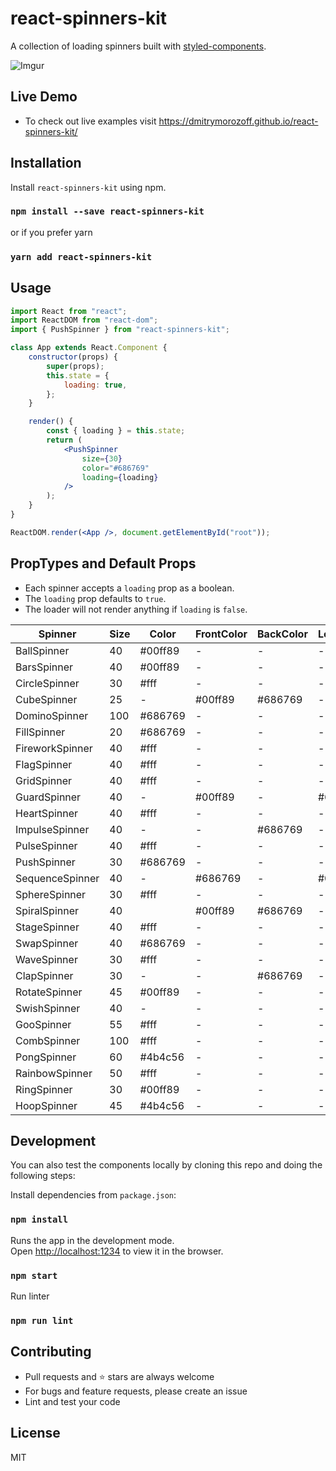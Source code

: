 # react-spinners-kit

A collection of loading spinners built with [styled-components](https://styled-components.com).

![Imgur](https://i.imgur.com/u71LDTs.gif)

## Live Demo

-   To check out live examples visit https://dmitrymorozoff.github.io/react-spinners-kit/

## Installation

Install `react-spinners-kit` using npm.

### `npm install --save react-spinners-kit`

or if you prefer yarn

### `yarn add react-spinners-kit`

## Usage

```jsx
import React from "react";
import ReactDOM from "react-dom";
import { PushSpinner } from "react-spinners-kit";

class App extends React.Component {
    constructor(props) {
        super(props);
        this.state = {
            loading: true,
        };
    }

    render() {
        const { loading } = this.state;
        return (
            <PushSpinner
                size={30}
                color="#686769"
                loading={loading}
            />
        );
    }
}

ReactDOM.render(<App />, document.getElementById("root"));
```

## PropTypes and Default Props

- Each spinner accepts a `loading` prop as a boolean. 
- The `loading` prop defaults to `true`.
- The loader will not render anything if `loading` is `false`. 

| Spinner         | Size | Color   | FrontColor | BackColor | LeftColor | TopColor | FirstColor | SecondColor |
| --------------- | ---- | ------- | ---------- | --------- | --------- | -------- | ---------- | ----------- |
| BallSpinner     | 40   | #00ff89 | -          | -         | -         | -        | -          | -           |
| BarsSpinner     | 40   | #00ff89 | -          | -         | -         | -        | -          | -           |
| CircleSpinner   | 30   | #fff    | -          | -         | -         | -        | -          | -           |
| CubeSpinner     | 25   | -       | #00ff89    | #686769   | -         | -        | -          | -           |
| DominoSpinner   | 100  | #686769 | -          | -         | -         | -        | -          | -           |
| FillSpinner     | 20   | #686769 | -          | -         | -         | -        | -          | -           |
| FireworkSpinner | 40   | #fff    | -          | -         | -         | -        | -          | -           |
| FlagSpinner     | 40   | #fff    | -          | -         | -         | -        | -          | -           |
| GridSpinner     | 40   | #fff    | -          | -         | -         | -        | -          | -           |
| GuardSpinner    | 40   | -       | #00ff89    | -         | #686769   | -        | -          | -           |
| HeartSpinner    | 40   | #fff    | -          | -         | -         | -        | -          | -           |
| ImpulseSpinner  | 40   | -       | -          | #686769   | -         | #00ff89  | -          | -           |
| PulseSpinner    | 40   | #fff    | -          | -         | -         | -        | -          | -           |
| PushSpinner     | 30   | #686769 | -          | -         | -         | -        | -          | -           |
| SequenceSpinner | 40   | -       | #686769    | -         | #00ff89   | -        | -          | -           |
| SphereSpinner   | 30   | #fff    | -          | -         | -         | -        | -          | -           |
| SpiralSpinner   | 40   |         | #00ff89    | #686769   | -         | -        | -          | -           |
| StageSpinner    | 40   | #fff    | -          | -         | -         | -        | -          | -           |
| SwapSpinner     | 40   | #686769 | -          | -         | -         | -        | -          | -           |
| WaveSpinner     | 30   | #fff    | -          | -         | -         | -        | -          | -           |
| ClapSpinner     | 30   | -       | -          | #686769   | -         | #00ff89  | -          | -           |
| RotateSpinner   | 45   | #00ff89 | -          | -         | -         | -        | -          | -           |
| SwishSpinner    | 40   | -       | -          | -         | -         | -        | #4b4c56    | #fff        |
| GooSpinner      | 55   | #fff    | -          | -         | -         | -        | -          | -           |
| CombSpinner     | 100  | #fff    | -          | -         | -         | -        | -          | -           |
| PongSpinner     | 60   | #4b4c56 | -          | -         | -         | -        | -          | -           |
| RainbowSpinner  | 50   | #fff    | -          | -         | -         | -        | -          | -           |
| RingSpinner     | 30   | #00ff89 | -          | -         | -         | -        | -          | -           |
| HoopSpinner     | 45   | #4b4c56 | -          | -         | -         | -        | -          | -           |

## Development

You can also test the components locally by cloning this repo and doing the following steps:

Install dependencies from `package.json`:

### `npm install`

Runs the app in the development mode.<br>
Open [http://localhost:1234](http://localhost:1234) to view it in the browser.

### `npm start`

Run linter

### `npm run lint`

## Contributing

- Pull requests and ⭐ stars are always welcome
- For bugs and feature requests, please create an issue
- Lint and test your code

## License

MIT